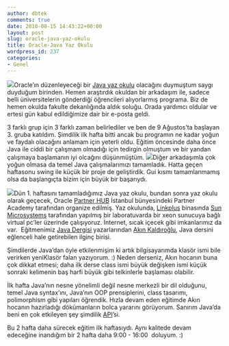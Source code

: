 ```yaml
---
author: dbtek
comments: true
date: 2010-08-15 14:43:22+00:00
layout: post
slug: oracle-java-yaz-okulu
title: Oracle-Java Yaz Okulu
wordpress_id: 237
categories:
- Genel
---
```


![](http://blog.ismaildemirbilek.com/wp-content/uploads/2010/08/safe_image.gif)Oracle’ın düzenleyeceği bir [Java yaz okulu](http://www.google.com.tr/url?sa=t&source=web&cd=2&ved=0CB0QFjAB&url=http%3A%2F%2Femeapressoffice.oracle.com%2FPress-Releases%2FOracle-dan-Gen%25C3%25A7lere-%25C3%259Ccretsiz-Java-E%25C4%259Fitimi-ve-Kariyer-F%25C4%25B1rsat%25C4%25B1-1473.aspx&ei=xudnTOHWCMbuOaWPzbkF&usg=AFQjCNH0kXnQ1Xs68Uv5arXOVO7XDU5hmg&sig2=b7w8pf8EgBBsiE5saZTl6w) olacağını duymuştum saygı duyduğum birinden. Hemen araştırdık okuldan bir arkadaşım ile, sadece belli üniversitelerin gönderdiği öğrencileri alıyorlarmış programa. Biz de hemen okulda fakulte dekanlığında aldık soluğu. Orada yardımcı oldular ve ertesi gün kabul edildiğimize dair bir e-posta geldi.

3 farklı grup için 3 farklı zaman belirlediler ve ben de 9 Ağustos’ta  başlayan 3. gruba katıldım. Şimdilik ilk hafta bitti ancak bu programın  ne kadar yoğun ve faydalı olacağını anlamam için yeterli oldu. Eğitim  öncesinde daha önce Java ile ciddi bir çalışmam olmadığı için tedirgin  olmuştum ve bir yandan çalışmaya başlamanın iyi olcağını düşünmüştüm.<!-- more --> ![](http://blog.ismaildemirbilek.com/wp-content/uploads/2010/08/java-300x243.jpg)Diğer arkadaşımla çok yoğun olmasa da temel Java çalışmalarımızı tamamladık. Hatta geçen haftasonu swing ile küçük bir proje de geliştirdik. Gui kısmı tamamlanmamış olsa da başlangıçta bizim için büyük bir başarıydı.

![](http://blog.ismaildemirbilek.com/wp-content/uploads/2010/08/eefbd75ead.jpg)Dün 1. haftasını tamamladığımız Java yaz okulu, bundan sonra yaz okulu olarak geçecek, Oracle [Partner HUB](http://www.oracle.com/partners/en/most-popular-resources/027395_tr.htm) İstanbul bünyesindeki Partner Academy tarafından organize edilmiş. Yaz okulunda, [Linkplus](http://www.linkplus.com.tr) binasında [Sun Microsystems](http://tr.sun.com) tarafından yapılmış bir laboratuvarda bir xeon sunucuya bağlı virtual pc’ler üzerinde çalışıyoruz. İnternet, sıcak içecek gibi imkanlarımız da var.  Eğitmenimiz [Java Dergisi](http://www.javadergisi.com/) yazarlarından [Akın Kaldıroğlu](http://javaturk.org), Java dersini eğlenceli hale getirebilen ilginç birisi.

Şimdilerde Java’dan öyle etkilenmişim ki artık bilgisayarımda klasör ismi bile verirken yeniKlasör falan yazıyorum. :) Neden derseniz, Akın hocanın buna çok dikkat etmesi; daha ilk derse class ismi büyük değişken ismi küçük sonraki kelimenin baş harfi büyük gibi telkinlerle başlaması olabilir.

İlk hafta Java’nın nesne yönelimli değil nesne merkezli bir dil olduğunu, temel Java syntax’ını, Java’nın OOP prensiplerini, class tasarımı, polimorphism gibi yapıları öğrendik. Hızla devam eden eğitimde Akın hocanın hazırladığı dökümanların bolca yararını görüyorum. Sanırım Java’da beni en çok etkileyen şey şimdilik [API](http://download.oracle.com/javase/6/docs/api/)’si.

Bu 2 hafta daha sürecek eğitim ilk haftasıydı. Aynı kalitede devam edeceğine inandığım bir 2 hafta daha 9:00 - 16:00  doluyum. :)
